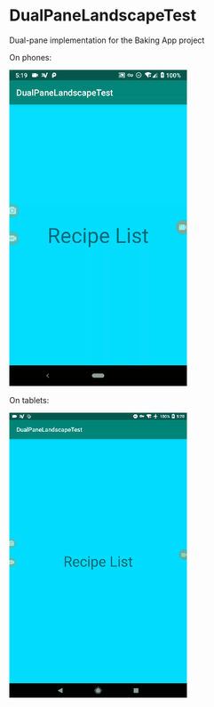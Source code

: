 # DualPaneLandscapeTest
Dual-pane implementation for the Baking App project

On phones:

![On phones](https://raw.githubusercontent.com/SuperAwesomeness/DualPaneLandscapeTest/master/phone3.gif)

On tablets:

![On phones](https://raw.githubusercontent.com/SuperAwesomeness/DualPaneLandscapeTest/master/tablet3.gif)
